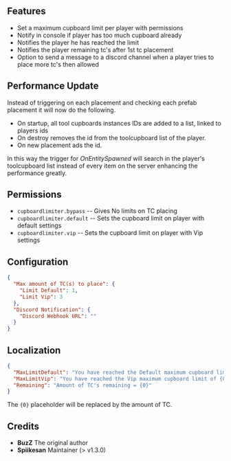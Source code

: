 ## Features

* Set a maximum cupboard limit per player with permissions
* Notify in console if player has too much cupboard already
* Notifies the player he has reached the limit
* Notifies the player remaining tc's after 1st tc placement
* Option to send a message to a discord channel when a player tries to place more tc's then allowed

## Performance Update
Instead of triggering on each placement and checking each prefab placement it will now do the following.

* On startup, all tool cupboards instances IDs are added to a list, linked to players ids
* On destroy removes the id from the toolcupboard list of the player.
* On new placement ads the id.

In this way the trigger for *OnEntitySpawned* will search in the player's toolcupboard list instead of
every item on the server enhancing the performance greatly.

## Permissions

- `cupboardlimiter.bypass` -- Gives No limits on TC placing
- `cupboardlimiter.default` -- Sets the cupboard limit on player with default settings
- `cupboardlimiter.vip` -- Sets the cupboard limit on player with Vip settings

## Configuration

```json
{
  "Max amount of TC(s) to place": {
    "Limit Default": 1,
    "Limit Vip": 3
  },
  "Discord Notification": {
    "Discord Webhook URL": ""
  }
}
```

## Localization

```json
{
  "MaxLimitDefault": "You have reached the Default maximum cupboard limit of {0}",
  "MaxLimitVip": "You have reached the Vip maximum cupboard limit of {0}",
  "Remaining": "Amount of TC's remaining = {0}"
}
```

The `{0}` placeholder will be replaced by the amount of TC.

## Credits 
- **BuzZ** The original author
- **Spiikesan** Maintainer (> v1.3.0)